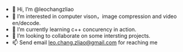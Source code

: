 - 👋 Hi, I’m @leochangzliao
- 👀 I’m interested in computer vison，image compression and video en/decode. 
- 🌱 I’m currently learning c++ concurency in action.
- 💞️ I’m looking to collaborate on some intersting projects.
- 📫 Send email leo.chang.zliao@gmail.com for reaching me

<!---
leochangzliao/leochangzliao is a ✨ special ✨ repository because its `README.md` (this file) appears on your GitHub profile.
You can click the Preview link to take a look at your changes.
--->
